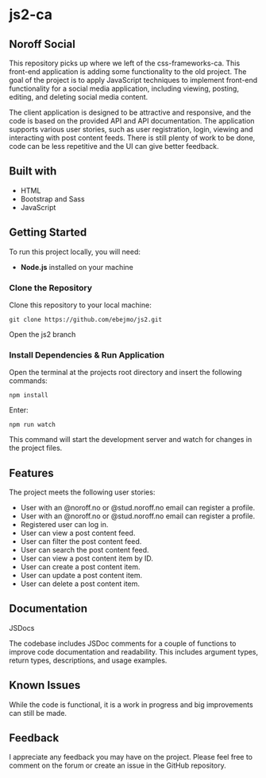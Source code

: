 # js2-ca

## Noroff Social
This repository picks up where we left of the css-frameworks-ca. This front-end application is adding some functionality to the old project. The goal of the project is to apply JavaScript techniques to implement front-end functionality for a social media application, including viewing, posting, editing, and deleting social media content.

The client application is designed to be attractive and responsive, and the code is based on the provided API and API documentation. The application supports various user stories, such as user registration, login, viewing and interacting with post content feeds. There is still plenty of work to be done, code can be less repetitive and the UI can give better feedback.

## Built with
* HTML
* Bootstrap and Sass
* JavaScript

## Getting Started
To run this project locally, you will need:

- **Node.js** installed on your machine

### Clone the Repository
Clone this repository to your local machine:
```
git clone https://github.com/ebejmo/js2.git
```
Open the js2 branch

### Install Dependencies & Run Application
Open the terminal at the projects root directory and insert the following commands:
```
npm install
```
Enter:
```
npm run watch
```
This command will start the development server and watch for changes in the project files.

## Features
The project meets the following user stories:
* User with an @noroff.no or @stud.noroff.no email can register a profile.
* User with an @noroff.no or @stud.noroff.no email can register a profile.
* Registered user can log in.
* User can view a post content feed.
* User can filter the post content feed.
* User can search the post content feed.
* User can view a post content item by ID.
* User can create a post content item.
* User can update a post content item.
* User can delete a post content item.

## Documentation
JSDocs

The codebase includes JSDoc comments for a couple of functions to improve code documentation and readability. This includes argument types, return types, descriptions, and usage examples.

## Known Issues
While the code is functional, it is a work in progress and big improvements can still be made.

## Feedback
I appreciate any feedback you may have on the project. Please feel free to comment on the forum or create an issue in the GitHub repository.
